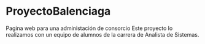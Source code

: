 # ProyectoBalenciaga
Pagina web para una administación de consorcio
Este proyecto lo realizamos con un equipo de alumnos de la carrera de Analista de Sistemas.
